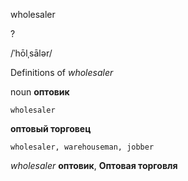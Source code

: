 wholesaler

?

/ˈhōlˌsālər/

Definitions of _wholesaler_

noun
**оптовик**

    wholesaler
**оптовый торговец**

    wholesaler, warehouseman, jobber

_wholesaler_
**оптовик**, **Оптовая торговля**